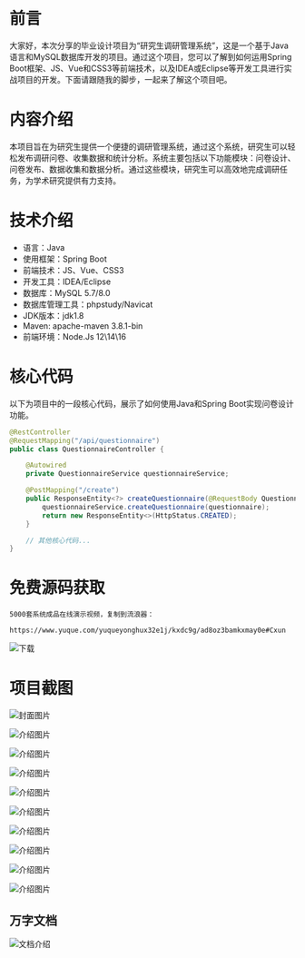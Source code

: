 # 前言

大家好，本次分享的毕业设计项目为“研究生调研管理系统”，这是一个基于Java语言和MySQL数据库开发的项目。通过这个项目，您可以了解到如何运用Spring Boot框架、JS、Vue和CSS3等前端技术，以及IDEA或Eclipse等开发工具进行实战项目的开发。下面请跟随我的脚步，一起来了解这个项目吧。

# 内容介绍

本项目旨在为研究生提供一个便捷的调研管理系统，通过这个系统，研究生可以轻松发布调研问卷、收集数据和统计分析。系统主要包括以下功能模块：问卷设计、问卷发布、数据收集和数据分析。通过这些模块，研究生可以高效地完成调研任务，为学术研究提供有力支持。

# 技术介绍

- 语言：Java
- 使用框架：Spring Boot
- 前端技术：JS、Vue、CSS3
- 开发工具：IDEA/Eclipse
- 数据库：MySQL 5.7/8.0
- 数据库管理工具：phpstudy/Navicat
- JDK版本：jdk1.8
- Maven: apache-maven 3.8.1-bin
- 前端环境：Node.Js 12\14\16

# 核心代码

以下为项目中的一段核心代码，展示了如何使用Java和Spring Boot实现问卷设计功能。

```java
@RestController
@RequestMapping("/api/questionnaire")
public class QuestionnaireController {

    @Autowired
    private QuestionnaireService questionnaireService;

    @PostMapping("/create")
    public ResponseEntity<?> createQuestionnaire(@RequestBody Questionnaire questionnaire) {
        questionnaireService.createQuestionnaire(questionnaire);
        return new ResponseEntity<>(HttpStatus.CREATED);
    }

    // 其他核心代码...
}
```

# 免费源码获取

```
5000套系统成品在线演示视频，复制到流浪器： 
```
```
https://www.yuque.com/yuqueyonghux32e1j/kxdc9g/ad8oz3bamkxmay0e#Cxun
```
![下载](https://img12.360buyimg.com/ddimg/jfs/t1/339687/11/1349/28408/68ad865fF412d7877/adaa650483a100f2.jpg)

# 项目截图

![封面图片](https://img10.360buyimg.com/ddimg/jfs/t1/321525/7/25354/177417/689e1224Fc51605c9/4aaf85751877fce9.jpg)

![介绍图片](https://img10.360buyimg.com/ddimg/jfs/t1/315068/36/26244/34388/689e1204F80a35a45/1d73a29ebad3a5ab.jpg)

![介绍图片](https://img10.360buyimg.com/ddimg/jfs/t1/298363/31/24506/125447/689e1204F30b596c5/d29c48ceaad266e5.jpg)

![介绍图片](https://img13.360buyimg.com/ddimg/jfs/t1/313020/7/26448/22686/689e1205Fa48d334f/c2a8d2b584c5e20e.jpg)

![介绍图片](https://img14.360buyimg.com/ddimg/jfs/t1/304354/27/27048/46111/689e1206F75768b88/2722ac0a0df296c1.jpg)

![介绍图片](https://img12.360buyimg.com/ddimg/jfs/t1/312999/37/26284/42050/689e1206F36c13ddc/9e7357c6a0173897.jpg)

![介绍图片](https://img13.360buyimg.com/ddimg/jfs/t1/318244/6/24989/62268/689e1206Fe26042a8/fee8efdb383ea956.jpg)

![介绍图片](https://img12.360buyimg.com/ddimg/jfs/t1/308319/25/26521/53646/689e1207F7ef57ac3/36e83db07d03b8f4.jpg)

![介绍图片](https://img14.360buyimg.com/ddimg/jfs/t1/316761/31/25120/71703/689e1207F19b56b82/f9fa3d5462a554dd.jpg)

![介绍图片](https://img12.360buyimg.com/ddimg/jfs/t1/291863/30/22378/42814/689e1208F108ae7ea/b2e24bdbe7635d7e.jpg)


## 万字文档
![文档介绍](https://img14.360buyimg.com/ddimg/jfs/t1/338393/1/3576/156947/68b1ad0cF74dc525c/ff9cd6c574295685.jpg)
